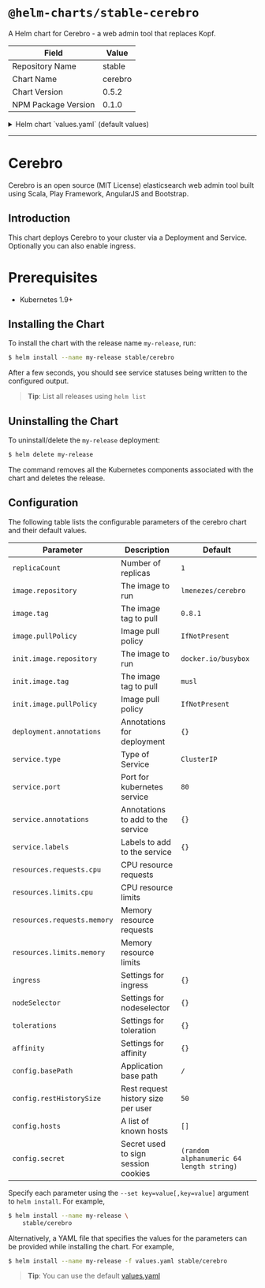 # `@helm-charts/stable-cerebro`

A Helm chart for Cerebro - a web admin tool that replaces Kopf.

| Field               | Value   |
| ------------------- | ------- |
| Repository Name     | stable  |
| Chart Name          | cerebro |
| Chart Version       | 0.5.2   |
| NPM Package Version | 0.1.0   |

<details>

<summary>Helm chart `values.yaml` (default values)</summary>

```yaml
replicaCount: 1
revisionHistoryLimit: 3

image:
  repository: lmenezes/cerebro
  # Note: when updating the version, ensure `config` and the ConfigMap are kept
  # in sync with the default configuration of the upstream image
  tag: 0.8.1
  pullPolicy: IfNotPresent

init:
  image:
    repository: docker.io/busybox
    tag: musl
    pullPolicy: IfNotPresent

deployment:
  annotations: {}

service:
  type: ClusterIP
  port: 80
  annotations: {}
  labels: {}

ingress:
  enabled: false
  annotations:
    {}
    # kubernetes.io/ingress.class: nginx
    # kubernetes.io/tls-acme: "true"
  path: /
  hosts:
    - chart-example.local
  tls: []
  #  - secretName: chart-example-tls
  #    hosts:
  #      - chart-example.local

resources: {}

nodeSelector: {}

tolerations: []

affinity: {}

config:
  basePath: '/'
  restHistorySize: 50
  hosts: []
  #  - host:
  #    name:

  # Secret used to sign session cookies. If empty it will be replaced with a
  # random 64 length string
  secret: ''
```

</details>

---

# Cerebro

Cerebro is an open source (MIT License) elasticsearch web admin tool built using Scala, Play Framework, AngularJS and Bootstrap.

## Introduction

This chart deploys Cerebro to your cluster via a Deployment and Service.
Optionally you can also enable ingress.

# Prerequisites

- Kubernetes 1.9+

## Installing the Chart

To install the chart with the release name `my-release`, run:

```bash
$ helm install --name my-release stable/cerebro
```

After a few seconds, you should see service statuses being written to the configured output.

> **Tip**: List all releases using `helm list`

## Uninstalling the Chart

To uninstall/delete the `my-release` deployment:

```bash
$ helm delete my-release
```

The command removes all the Kubernetes components associated with the chart and deletes the release.

## Configuration

The following table lists the configurable parameters of the cerebro chart and their default values.

| Parameter                   | Description                         | Default                                  |
| --------------------------- | ----------------------------------- | ---------------------------------------- |
| `replicaCount`              | Number of replicas                  | `1`                                      |
| `image.repository`          | The image to run                    | `lmenezes/cerebro`                       |
| `image.tag`                 | The image tag to pull               | `0.8.1`                                  |
| `image.pullPolicy`          | Image pull policy                   | `IfNotPresent`                           |
| `init.image.repository`     | The image to run                    | `docker.io/busybox`                      |
| `init.image.tag`            | The image tag to pull               | `musl`                                   |
| `init.image.pullPolicy`     | Image pull policy                   | `IfNotPresent`                           |
| `deployment.annotations`    | Annotations for deployment          | `{}`                                     |
| `service.type`              | Type of Service                     | `ClusterIP`                              |
| `service.port`              | Port for kubernetes service         | `80`                                     |
| `service.annotations`       | Annotations to add to the service   | `{}`                                     |
| `service.labels`            | Labels to add to the service        | `{}`                                     |
| `resources.requests.cpu`    | CPU resource requests               |                                          |
| `resources.limits.cpu`      | CPU resource limits                 |                                          |
| `resources.requests.memory` | Memory resource requests            |                                          |
| `resources.limits.memory`   | Memory resource limits              |                                          |
| `ingress`                   | Settings for ingress                | `{}`                                     |
| `nodeSelector`              | Settings for nodeselector           | `{}`                                     |
| `tolerations`               | Settings for toleration             | `{}`                                     |
| `affinity`                  | Settings for affinity               | `{}`                                     |
| `config.basePath`           | Application base path               | `/`                                      |
| `config.restHistorySize`    | Rest request history size per user  | `50`                                     |
| `config.hosts`              | A list of known hosts               | `[]`                                     |
| `config.secret`             | Secret used to sign session cookies | `(random alphanumeric 64 length string)` |

Specify each parameter using the `--set key=value[,key=value]` argument to `helm install`. For example,

```bash
$ helm install --name my-release \
    stable/cerebro
```

Alternatively, a YAML file that specifies the values for the parameters can be provided while installing the chart. For example,

```bash
$ helm install --name my-release -f values.yaml stable/cerebro
```

> **Tip**: You can use the default [values.yaml](values.yaml)

